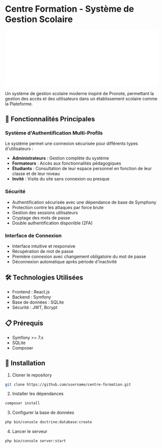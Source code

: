 # Centre Formation - Système de Gestion Scolaire

![Logo du Centre Formation](images/laplateforme.png)

Un système de gestion scolaire moderne inspiré de Pronote, permettant la gestion des accès et des utilisateurs dans un établissement scolaire comme la Plateforme.

## 🚀 Fonctionnalités Principales

### Système d'Authentification Multi-Profils

Le système permet une connexion sécurisée pour différents types d'utilisateurs :

- **Administrateurs** : Gestion complète du système
- **Formateurs** : Accès aux fonctionnalités pédagogiques
- **Étudiants** : Consultation de leur espace personnel en fonction de leur classe et de leur niveau
- **Invité** : Visite du site sans connexion ou presque

### Sécurité

- Authentification sécurisée avec une dépendance de base de Symphony
- Protection contre les attaques par force brute
- Gestion des sessions utilisateurs
- Cryptage des mots de passe
- Double authentification disponible (2FA)

### Interface de Connexion

- Interface intuitive et responsive
- Récupération de mot de passe
- Première connexion avec changement obligatoire du mot de passe
- Déconnexion automatique après période d'inactivité

## 🛠 Technologies Utilisées

- Frontend : React.js
- Backend : Symfony
- Base de données : SQLite
- Sécurité : JWT, Bcrypt

## 📋 Prérequis

- Symfony >= 7.x
- SQLite
- Composer

## 🚀 Installation

1. Cloner le repository

```bash
git clone https://github.com/username/centre-formation.git
```

2. Installer les dépendances

```bash
composer install
```

3. Configurer la base de données

```bash
php bin/console doctrine:database:create
```

4. Lancer le serveur

```bash
php bin/console server:start
```
